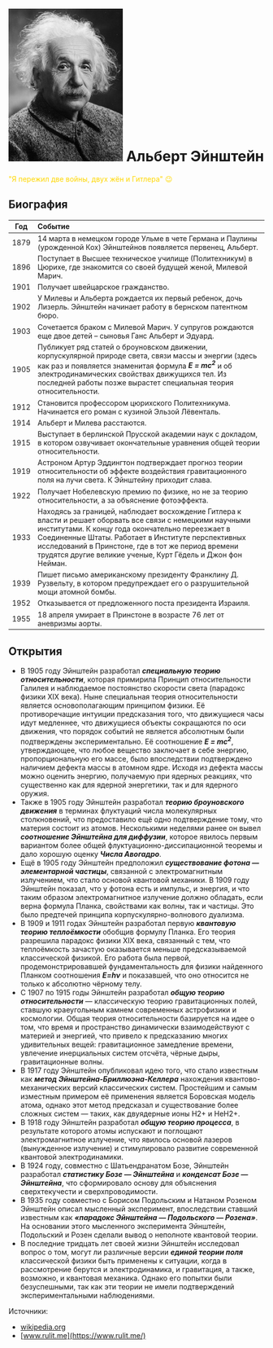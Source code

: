<style>x2{color:rgb(255, 215, 0);}</style>

# ![Фото](/img/Albert_Einstein_Head.jpg) Альберт Эйнштейн  
<x2>"Я пережил две войны, двух жён и Гитлера" 😉</x2>

## Биография

|Год|Событие|
|:-------------:|:-------------|
|1879|14 марта в немецком городе Ульме в чете Германа и Паулины (урожденной Кох) Эйнштейнов появляется первенец, Альберт.|
|1896|Поступает в Высшее техническое училище (Политехникум) в Цюрихе, где знакомится со своей будущей женой, Милевой Марич.
|1901|Получает швейцарское гражданство.
|1902|У Милевы и Альберта рождается их первый ребенок, дочь Лизерль. Эйнштейн начинает работу в бернском патентном бюро.
|1903|Сочетается браком с Милевой Марич. У супругов рождаются еще двое детей – сыновья Ганс Альберт и Эдуард.
|1905|Публикует ряд статей о броуновском движении, корпускулярной природе света, связи массы и энергии (здесь как раз и появляется знаменитая формула ***E = mc<sup>2</sup>*** и об электродинамических свойствах движущихся тел. Из последней работы позже вырастет специальная теория относительности.
|1912|Становится профессором цюрихского Политехникума. Начинается его роман с кузиной Эльзой Лёвенталь.
|1914|Альберт и Милева расстаются.
|1915|Выступает в берлинской Прусской академии наук с докладом, в котором озвучивает окончательные уравнения общей теории относительности.
|1919|Астроном Артур Эддингтон подтверждает прогноз теории относительности об эффекте воздействия гравитационного поля на лучи света. К Эйнштейну приходит слава.
|1922|Получает Нобелевскую премию по физике, но не за теорию относительности, а за объяснение фотоэффекта.
|1933|Находясь за границей, наблюдает восхождение Гитлера к власти и решает оборвать все связи с немецкими научными институтами. К концу года окончательно переезжает в Соединенные Штаты. Работает в Институте перспективных исследований в Принстоне, где в тот же период времени трудятся другие великие ученые, Курт Гёдель и Джон фон Нейман.
|1939|Пишет письмо американскому президенту Франклину Д. Рузвельту, в котором предупреждает его о разрушительной мощи атомной бомбы.
|1952|Отказывается от предложенного поста президента Израиля.
|1955|18 апреля умирает в Принстоне в возрасте 76 лет от аневризмы аорты.

## Открытия  

- В 1905 году Эйнштейн разработал ***специальную теорию относительности***, которая примирила Принцип относительности Галилея и наблюдаемое постоянство скорости света (парадокс физики XIX века). Ныне специальная теория относительности является основополагающим принципом физики. Её противоречащие интуиции предсказания того, что движущиеся часы идут медленнее, что движущиеся объекты сокращаются по оси движения, что порядок событий не является абсолютным были подтверждены экспериментально. Её соотношение ***E = mc<sup>2</sup>***, утверждающее, что любое вещество заключает в себе энергию, пропорциональную его массе, было впоследствии подтверждено наличием дефекта массы в атомном ядре. Исходя из дефекта массы можно оценить энергию, получаемую при ядерных реакциях, что существенно как для ядерной энергетики, так и для ядерного оружия.
- Также в 1905 году Эйнштейн разработал ***теорию броуновского движения*** в терминах флуктуаций числа молекулярных столкновений, что предоставило ещё одно подтверждение тому, что материя состоит из атомов. Несколькими неделями ранее он вывел ***соотношение Эйнштейна для диффузии***, которое явилось первым вариантом более общей флуктуационно-диссипационной теоремы и дало хорошую оценку ***Числа Авогадро***.
- Ещё в 1905 году Эйнштейн предположил ***существование фотона — элементарной частицы***, связанной с электромагнитным излучением, что стало основой квантовой механики. В 1909 году Эйнштейн показал, что у фотона есть и импульс, и энергия, и что таким образом электромагнитное излучение должно обладать, если верна формула Планка, свойствами как волны, так и частицы. Это было предтечей принципа корпускулярно-волнового дуализма.
- В 1909 и 1911 годах Эйнштейн разработал первую ***квантовую теорию теплоёмкости*** обобщив формулу Планка. Его теория разрешила парадокс физики XIX века, связанный с тем, что теплоёмкость зачастую оказывается меньше предсказываемой классической физикой. Его работа была первой, продемонстрировавшей фундаментальность для физики найденного Планком соотношения ***E=hν*** и показавшей, что оно относится не только к абсолютно чёрному телу.
- С 1907 по 1915 годы Эйнштейн разработал ***общую теорию относительности*** — классическую теорию гравитационных полей, ставшую краеугольным камнем современных астрофизики и космологии. Общая теория относительности базируется на идее о том, что время и пространство динамически взаимодействуют с материей и энергией, что привело к предсказанию многих удивительных вещей: гравитационное замедление времени, увлечение инерциальных систем отсчёта, чёрные дыры, гравитационные волны.
- В 1917 году Эйнштейн опубликовал идею того, что стало известным как ***метод Эйнштейна-Бриллюэна-Келлера*** нахождения квантово-механических версий классических систем. Простейшим и самым изместным примером её применения является Боровская модель атома, однако этот метод предсказал и существование более сложных систем — таких, как двуядерные ионы H2+ и HeH2+.
- В 1918 году Эйнштейн разработал ***общую теорию процесса***, в результате которого атомы испускают и поглощают электромагнитное излучение, что явилось основой лазеров (вынужденное излучение) и стимулировало развитие современной квантовой электродинамики.
- В 1924 году, совместно с Шатьендранатом Бозе, Эйнштейн разработал ***статистику Бозе — Эйнштейна*** и ***конденсат Бозе — Эйнштейна***, что сформировало основу для объяснения сверхтекучести и сверхпроводимости.
- В 1935 году совместно с Борисом Подольским и Натаном Розеном Эйнштейн описал мысленный эксперимент, впоследствии ставший известным как ***«парадокс Эйнштейна — Подольского — Розена»***. На основании этого мысленного эксперимента Эйнштейн, Подольский и Розен сделали вывод о неполноте квантовой теории.
- В последние тридцать лет своей жизни Эйнштейн исследовал вопрос о том, могут ли различные версии ***единой теории поля*** классической физики быть применены к ситуации, когда в рассмотрение берутся и электродинамика, и гравитация, а также, возможно, и квантовая механика. Однако его попытки были безуспешными, так как эти теории не имели подтверждений экспериментальными наблюдениями.

Источники:  
- [wikipedia.org](https://ru.wikipedia.org/)
- [www.rulit.me](https://www.rulit.me/)